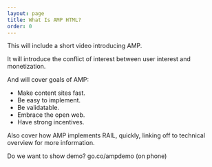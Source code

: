 ```yaml
---
layout: page
title: What Is AMP HTML?
order: 0
---
```

This will include a short video introducing AMP.

It will introduce the conflict of interest between user interest
and monetization.

And will cover goals of AMP:

* Make content sites fast.
* Be easy to implement.
* Be validatable.
* Embrace the open web.
* Have strong incentives.

Also cover how AMP implements RAIL, quickly, linking off
to technical overview for more information.

Do we want to show demo? go.co/ampdemo (on phone)

